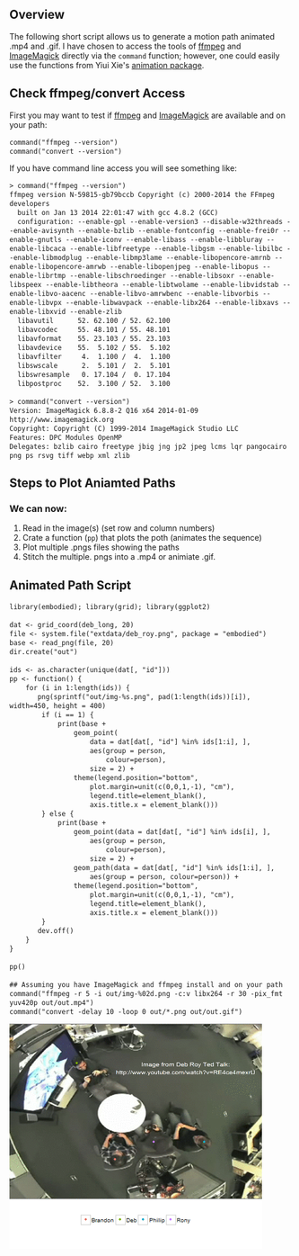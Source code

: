 ## Overview

The following short script allows us to generate a motion path animated .mp4 and .gif.  I have chosen to access the tools of [ffmpeg](http://www.ffmpeg.org/ffmpeg.html) and [ImageMagick](http://www.imagemagick.org/script/index.php) directly via the `command` function; however, one could easily use the functions from Yiui Xie's [animation package](http://cran.r-project.org/web/packages/animation/index.html).

## Check ffmpeg/convert Access

First you may want to test if [ffmpeg](http://www.ffmpeg.org/ffmpeg.html) and [ImageMagick](http://www.imagemagick.org/script/index.php) are available and on your path:

```
command("ffmpeg --version")
command("convert --version")
```

If you have command line access you will see something like:

```
> command("ffmpeg --version")
ffmpeg version N-59815-gb79bccb Copyright (c) 2000-2014 the FFmpeg developers
  built on Jan 13 2014 22:01:47 with gcc 4.8.2 (GCC)
  configuration: --enable-gpl --enable-version3 --disable-w32threads --enable-avisynth --enable-bzlib --enable-fontconfig --enable-frei0r --enable-gnutls --enable-iconv --enable-libass --enable-libbluray --enable-libcaca --enable-libfreetype --enable-libgsm --enable-libilbc --enable-libmodplug --enable-libmp3lame --enable-libopencore-amrnb --enable-libopencore-amrwb --enable-libopenjpeg --enable-libopus --enable-librtmp --enable-libschroedinger --enable-libsoxr --enable-libspeex --enable-libtheora --enable-libtwolame --enable-libvidstab --enable-libvo-aacenc --enable-libvo-amrwbenc --enable-libvorbis --enable-libvpx --enable-libwavpack --enable-libx264 --enable-libxavs --enable-libxvid --enable-zlib
  libavutil      52. 62.100 / 52. 62.100
  libavcodec     55. 48.101 / 55. 48.101
  libavformat    55. 23.103 / 55. 23.103
  libavdevice    55.  5.102 / 55.  5.102
  libavfilter     4.  1.100 /  4.  1.100
  libswscale      2.  5.101 /  2.  5.101
  libswresample   0. 17.104 /  0. 17.104
  libpostproc    52.  3.100 / 52.  3.100

> command("convert --version")
Version: ImageMagick 6.8.8-2 Q16 x64 2014-01-09 http://www.imagemagick.org
Copyright: Copyright (C) 1999-2014 ImageMagick Studio LLC
Features: DPC Modules OpenMP
Delegates: bzlib cairo freetype jbig jng jp2 jpeg lcms lqr pangocairo png ps rsvg tiff webp xml zlib
```

## Steps to Plot Aniamted Paths

### We can now:  

1. Read in the image(s) (set row and column numbers)    
2. Crate a function (`pp`) that plots the poth (animates the sequence)    
3. Plot multiple .pngs files showing the paths    
4. Stitch the multiple. pngs into a .mp4 or animiate .gif.     

## Animated Path Script

```
library(embodied); library(grid); library(ggplot2)

dat <- grid_coord(deb_long, 20)
file <- system.file("extdata/deb_roy.png", package = "embodied")
base <- read_png(file, 20)
dir.create("out")

ids <- as.character(unique(dat[, "id"]))
pp <- function() {
    for (i in 1:length(ids)) {
       png(sprintf("out/img-%s.png", pad(1:length(ids))[i]), width=450, height = 400)
        if (i == 1) {
            print(base + 
                geom_point(
                    data = dat[dat[, "id"] %in% ids[1:i], ], 
                    aes(group = person, 
                        colour=person), 
                    size = 2) + 
                theme(legend.position="bottom", 
                    plot.margin=unit(c(0,0,1,-1), "cm"), 
                    legend.title=element_blank(), 
                    axis.title.x = element_blank())) 
        } else {
            print(base + 
                geom_point(data = dat[dat[, "id"] %in% ids[i], ], 
                    aes(group = person, 
                        colour=person), 
                    size = 2) +
                geom_path(data = dat[dat[, "id"] %in% ids[1:i], ], 
                    aes(group = person, colour=person)) + 
                theme(legend.position="bottom", 
                    plot.margin=unit(c(0,0,1,-1), "cm"), 
                    legend.title=element_blank(), 
                    axis.title.x = element_blank())) 
        }
       dev.off()
    }
}

pp()

## Assuming you have ImageMagick and ffmpeg install and on your path
command("ffmpeg -r 5 -i out/img-%02d.png -c:v libx264 -r 30 -pix_fmt yuv420p out/out.mp4")
command("convert -delay 10 -loop 0 out/*.png out/out.gif") 
```

![](sandbox/out.gif)
